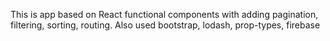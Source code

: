 This is app based on React functional components with adding pagination, filtering, sorting, routing.
Also used bootstrap, lodash, prop-types, firebase

